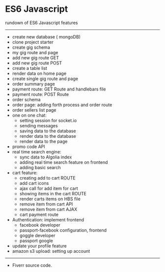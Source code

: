 # ES6 Javascript
 rundown of ES6 Javascript features


---

- create new database ( mongoDB)
- clone project starter
- create gig schema
- my gig route and page
- add new gig route GET
- add new gig route POST
- create a table list
- render data on home page
- create single gig route and page
- order summary page
- payment route: GET Route and handlebars file
- payment route: POST Route
- order schema
- order page: adding forth process and order route
- order sellers list page
- one on one chat: 
	- setting session for socket.io
	- sending messages
	- saving data to the database
	- render data to the database
	- render data  to the page
- promo code API
- real time search engine:
	- sync data to Algolia index
	- adding real time search feature on frontend
	- adding basic search 
- cart feature:
	- creating add to cart ROUTE
	- add cart icons
	- ajax call for add item for cart
	- showing items in the cart ROUTE
	- render carts items on HBS file
	- remove item from cart API
	- remove item from cart AJAX
	- cart payment route
- Authentication: implement frontend
	- facebook developer
	- passport-facebook configuration, frontend
	- goggle developer
	- passport google
- update your profile feature
- amazon s3 upload: setting up account

---
- Fiverr source code.
